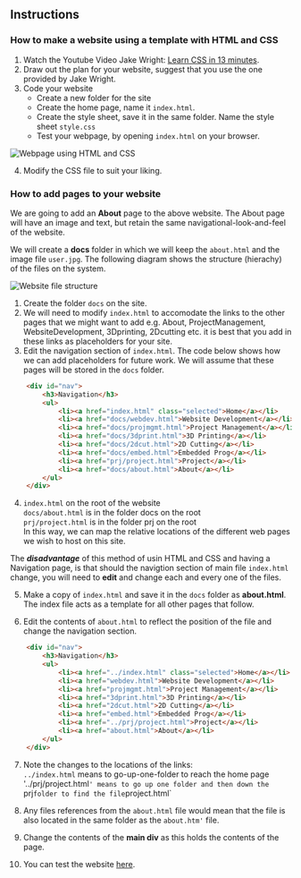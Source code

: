 
## Instructions

### How to make a website using a template with HTML and CSS

1.  Watch the Youtube Video Jake Wright: [Learn CSS in 13 minutes](https://youtu.be/0afZj1G0BIE).
2.  Draw out the plan for your website, suggest that you use the one provided by Jake Wright.
3.  Code your website
    * Create a new folder for the site
    * Create the home page, name it `index.html`.
    * Create the style sheet, save it in the same folder. Name the style sheet `style.css`
    * Test your webpage, by opening `index.html` on your browser.

![Webpage using HTML and CSS](jakewrightwebpage.jpg)

4.  Modify the CSS file to suit your liking.


### How to add pages to your website

We are going to add an **About** page to the above website.  The About page will have an image and text, but retain the same navigational-look-and-feel of the website.

We will create a **docs** folder in which we will keep the `about.html` and the image file `user.jpg`.  The following diagram shows the structure (hierachy) of the files on the system.

![Website file structure](filestructure.jpg)

1. Create the folder `docs` on the site.
2. We will need to modify `index.html` to accomodate the links to the other pages that we might want to add e.g. About, ProjectManagement, WebsiteDevelopment, 3Dprinting, 2Dcutting etc.  it is best that you add in these links as placeholders for your site.
3. Edit the navigation section of `index.html`.  The code below shows how we can add placeholders for future work.  We will assume that these pages will be stored in the `docs` folder.

```html
    <div id="nav">
        <h3>Navigation</h3>
        <ul>
            <li><a href="index.html" class="selected">Home</a></li>
            <li><a href="docs/webdev.html">Website Development</a></li>
            <li><a href="docs/projmgmt.html">Project Management</a></li>
            <li><a href="docs/3dprint.html">3D Printing</a></li>
            <li><a href="docs/2dcut.html">2D Cutting</a></li>
            <li><a href="docs/embed.html">Embedded Prog</a></li>
            <li><a href="prj/project.html">Project</a></li>
            <li><a href="docs/about.html">About</a></li>
        </ul>
    </div>
```

4. `index.html` on the root of the website   
    `docs/about.html` is in the folder docs on the root   
    `prj/project.html` is in the folder prj on the root   
    In this way, we can map the relative locations of the different web pages we wish to host on this site.

The ***disadvantage*** of this method of usin HTML and CSS and having a Navigation page, is that should the navigtion section of main file `index.html` change, you will need to **edit** and change each and every one of the files.


5. Make a copy of `index.html` and save it in the `docs` folder  as **about.html**.  The index file acts as a template for all other pages that follow.

6. Edit the contents of `about.html` to reflect the position of the file and change the navigation section.

```html
    <div id="nav">
        <h3>Navigation</h3>
        <ul>
            <li><a href="../index.html" class="selected">Home</a></li>
            <li><a href="webdev.html">Website Development</a></li>
            <li><a href="projmgmt.html">Project Management</a></li>
            <li><a href="3dprint.html">3D Printing</a></li>
            <li><a href="2dcut.html">2D Cutting</a></li>
            <li><a href="embed.html">Embedded Prog</a></li>
            <li><a href="../prj/project.html">Project</a></li>
            <li><a href="about.html">About</a></li>
        </ul>
    </div>
```

7. Note the changes to the locations of the links:   
    `../index.html` means to go-up-one-folder to reach the home page
    '../prj/project.html`' means to go up one folder and then down the `prj` folder to find the file `project.html`

8. Any files references from the `about.html` file would mean that the file is also located in the same folder as the `about.htm'` file.

9. Change the contents of the **main div** as this holds the contents of the page.

10.  You can test the website [here](htmlcss.html).


